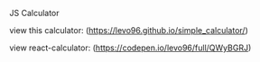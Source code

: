 JS Calculator

view this calculator: (https://levo96.github.io/simple_calculator/)


view react-calculator: (https://codepen.io/levo96/full/QWyBGRJ)
